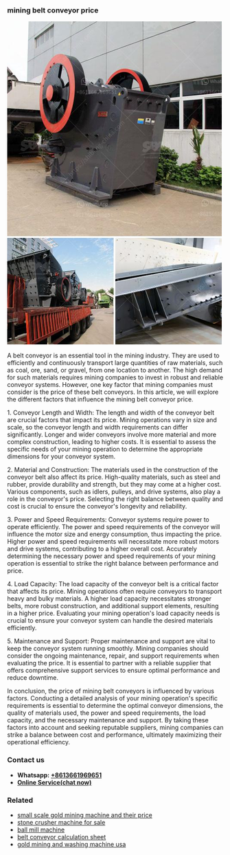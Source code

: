 <h3>mining belt conveyor price</h3><img src='1708408360.jpg' alt=''><p>A belt conveyor is an essential tool in the mining industry. They are used to efficiently and continuously transport large quantities of raw materials, such as coal, ore, sand, or gravel, from one location to another. The high demand for such materials requires mining companies to invest in robust and reliable conveyor systems. However, one key factor that mining companies must consider is the price of these belt conveyors. In this article, we will explore the different factors that influence the mining belt conveyor price.</p><p>1. Conveyor Length and Width: The length and width of the conveyor belt are crucial factors that impact its price. Mining operations vary in size and scale, so the conveyor length and width requirements can differ significantly. Longer and wider conveyors involve more material and more complex construction, leading to higher costs. It is essential to assess the specific needs of your mining operation to determine the appropriate dimensions for your conveyor system.</p><p>2. Material and Construction: The materials used in the construction of the conveyor belt also affect its price. High-quality materials, such as steel and rubber, provide durability and strength, but they may come at a higher cost. Various components, such as idlers, pulleys, and drive systems, also play a role in the conveyor's price. Selecting the right balance between quality and cost is crucial to ensure the conveyor's longevity and reliability.</p><p>3. Power and Speed Requirements: Conveyor systems require power to operate efficiently. The power and speed requirements of the conveyor will influence the motor size and energy consumption, thus impacting the price. Higher power and speed requirements will necessitate more robust motors and drive systems, contributing to a higher overall cost. Accurately determining the necessary power and speed requirements of your mining operation is essential to strike the right balance between performance and price.</p><p>4. Load Capacity: The load capacity of the conveyor belt is a critical factor that affects its price. Mining operations often require conveyors to transport heavy and bulky materials. A higher load capacity necessitates stronger belts, more robust construction, and additional support elements, resulting in a higher price. Evaluating your mining operation's load capacity needs is crucial to ensure your conveyor system can handle the desired materials efficiently.</p><p>5. Maintenance and Support: Proper maintenance and support are vital to keep the conveyor system running smoothly. Mining companies should consider the ongoing maintenance, repair, and support requirements when evaluating the price. It is essential to partner with a reliable supplier that offers comprehensive support services to ensure optimal performance and reduce downtime.</p><p>In conclusion, the price of mining belt conveyors is influenced by various factors. Conducting a detailed analysis of your mining operation's specific requirements is essential to determine the optimal conveyor dimensions, the quality of materials used, the power and speed requirements, the load capacity, and the necessary maintenance and support. By taking these factors into account and seeking reputable suppliers, mining companies can strike a balance between cost and performance, ultimately maximizing their operational efficiency.</p><h3>Contact us</h3><ul><li><strong>Whatsapp:&nbsp;<a href="https://wa.me/8613661969651">+8613661969651</a></strong></li><li><a href="https://swt.shibang-china.com/?git&amp;zhl&amp;mining belt conveyor price"><strong>Online Service(chat now)</strong></a></li></ul><h3>Related</h3><ul><li><a href='small scale gold mining machine and their price.md'>small scale gold mining machine and their price</a></li><li><a href='stone crusher machine for sale.md'>stone crusher machine for sale</a></li><li><a href='ball mill machine.md'>ball mill machine</a></li><li><a href='belt conveyor calculation sheet.md'>belt conveyor calculation sheet</a></li><li><a href='gold mining and washing machine usa.md'>gold mining and washing machine usa</a></li></ul>